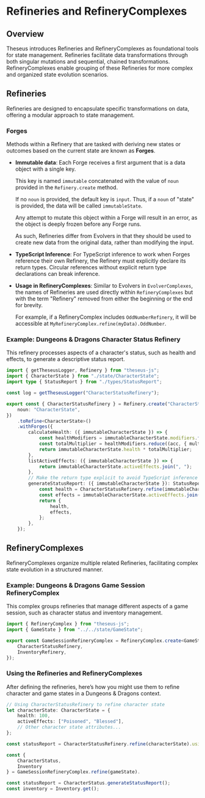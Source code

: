 # Refineries and RefineryComplexes

## Overview

Theseus introduces Refineries and RefineryComplexes as foundational tools for state management. Refineries
facilitate data transformations through both singular mutations and sequential, chained transformations.
RefineryComplexes enable grouping of these Refineries for more complex and organized state evolution
scenarios.

## Refineries

Refineries are designed to encapsulate specific transformations on data, offering a modular approach to state
management.

### Forges

Methods within a Refinery that are tasked with deriving new states or outcomes based on the current state are
known as **Forges**.

-   **Immutable data**: Each Forge receives a first argument that is a data object with a single key.

    This key is named `immutable` concatenated with the value of `noun` provided in the `Refinery.create`
    method.

    If no `noun` is provided, the default key is `input`. Thus, if a `noun` of "state" is provided, the data
    will be called `immutableState`.

    Any attempt to mutate this object within a Forge will result in an error, as the object is deeply frozen
    before any Forge runs.

    As such, Refineries differ from Evolvers in that they should be used to create new data from the original
    data, rather than modifying the input.

-   **TypeScript Inference**: For TypeScript inference to work when Forges reference their own Refinery, the
    Refinery must explicitly declare its return types. Circular references without explicit return type
    declarations can break inference.
-   **Usage in RefineryComplexes**: Similar to Evolvers in `EvolverComplexes`, the names of Refineries are
    used directly within `RefineryComplexes` but with the term "Refinery" removed from either the beginning or
    the end for brevity.

    For example, if a RefineryComplex includes `OddNumberRefinery`, it will be accessible at
    `MyRefineryComplex.refine(myData).OddNumber`.

### Example: Dungeons & Dragons Character Status Refinery

This refinery processes aspects of a character's status, such as health and effects, to generate a descriptive
status report.

```typescript
import { getTheseusLogger, Refinery } from "theseus-js";
import { CharacterState } from "./state/CharacterState";
import type { StatusReport } from "./types/StatusReport";

const log = getTheseusLogger("CharacterStatusRefinery");

export const { CharacterStatusRefinery } = Refinery.create("CharacterStatusRefinery", {
    noun: "CharacterState",
})
    .toRefine<CharacterState>()
    .withForges({
        calculateHealth: ({ immutableCharacterState }) => {
            const healthModifiers = immutableCharacterState.modifiers.filter((m) => m.type === "HEALTH");
            const totalMultiplier = healthModifiers.reduce((acc, { multiplier }) => (acc *= multiplier), 1);
            return immutableCharacterState.health * totalMultiplier;
        },
        listActiveEffects: ({ immutableCharacterState }) => {
            return immutableCharacterState.activeEffects.join(", ");
        },
        // Make the return type explicit to avoid TypeScript inference circular references
        generateStatusReport: ({ immutableCharacterState }): StatusReport => {
            const health = CharacterStatusRefinery.refine(immutableCharacterState).using.calculateHealth();
            const effects = immutableCharacterState.activeEffects.join(", ");
            return {
                health,
                effects,
            };
        },
    });
```

## RefineryComplexes

RefineryComplexes organize multiple related Refineries, facilitating complex state evolution in a structured
manner.

### Example: Dungeons & Dragons Game Session RefineryComplex

This complex groups refineries that manage different aspects of a game session, such as character status and
inventory management.

```typescript
import { RefineryComplex } from "theseus-js";
import { GameState } from "../../state/GameState";

export const GameSessionRefineryComplex = RefineryComplex.create<GameState>().withRefineries({
    CharacterStatusRefinery,
    InventoryRefinery,
});
```

### Using the Refineries and RefineryComplexes

After defining the refineries, here’s how you might use them to refine character and game states in a Dungeons
& Dragons context.

```typescript
// Using CharacterStatusRefinery to refine character state
let characterState: CharacterState = {
    health: 100,
    activeEffects: ["Poisoned", "Blessed"],
    // Other character state attributes...
};

const statusReport = CharacterStatusRefinery.refine(characterState).using.generateStatusReport();

const {
	CharacterStatus,
	Inventory
} = GameSessionRefineryComplex.refine(gameState).

const statusReport = CharacterStatus.generateStatusReport();
const inventory = Inventory.get();

```
